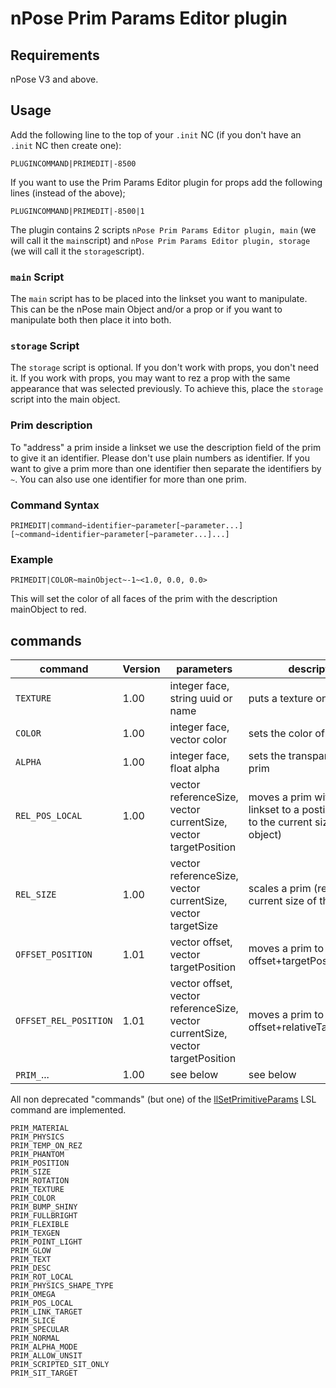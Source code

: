 # nPose Prim Params Editor plugin

## Requirements
nPose V3 and above.

## Usage
Add the following line to the top of your `.init` NC (if you don't have an `.init` NC then create one):
```
PLUGINCOMMAND|PRIMEDIT|-8500
```
If you want to use the Prim Params Editor plugin for props add the following lines (instead of the above);
```
PLUGINCOMMAND|PRIMEDIT|-8500|1
```
The plugin contains 2 scripts `nPose Prim Params Editor plugin, main` (we will call it the `main`script) and `nPose Prim Params Editor plugin, storage` (we will call it the `storage`script).
### `main` Script
The `main` script has to be placed into the linkset you want to manipulate. This can be the nPose main Object and/or a prop or if you want to manipulate both then place it into both.
### `storage` Script
The `storage` script is optional. If you don't work with props, you don't need it. If you work with props, you may want to rez a prop with the same appearance that was selected previously. To achieve this, place the `storage` script into the main object.
### Prim description
To "address" a prim inside a linkset we use the description field of the prim to give it an identifier. Please don't use plain numbers as identifier. If you want to give a prim more than one identifier then separate the identifiers by `~`. You can also use one identifier for more than one prim.
### Command Syntax
```
PRIMEDIT|command~identifier~parameter[~parameter...][~command~identifier~parameter[~parameter...]...]
```
### Example
```
PRIMEDIT|COLOR~mainObject~-1~<1.0, 0.0, 0.0>
```
This will set the color of all faces of the prim with the description mainObject to red.

## commands
| command               | Version | parameters                                                                     | description |
| --------------------- | ------- | ------------------------------------------------------------------------------ | ----------- |
| `TEXTURE`             | 1.00    | integer face, string uuid or name                                              | puts a texture onto the prim |
| `COLOR`               | 1.00    | integer face, vector color                                                     | sets the color of a prim |
| `ALPHA`               | 1.00    | integer face, float alpha                                                      | sets the transparency of a prim |
| `REL_POS_LOCAL`       | 1.00    | vector referenceSize, vector currentSize, vector targetPosition                | moves a prim within the linkset to a postion (relative to the current size of the object) |
| `REL_SIZE`            | 1.00    | vector referenceSize, vector currentSize, vector targetSize                    | scales a prim (relative to the current size of the object) |
| `OFFSET_POSITION`     | 1.01    | vector offset, vector targetPosition                                           | moves a prim to offset+targetPosition |
| `OFFSET_REL_POSITION` | 1.01    | vector offset, vector referenceSize, vector currentSize, vector targetPosition | moves a prim to offset+relativeTargetPosition |
| `PRIM_`...            | 1.00    | see below                                                                      | see below |

All non deprecated "commands" (but one) of the [llSetPrimitiveParams](http://wiki.secondlife.com/wiki/LlSetPrimitiveParams) LSL command are implemented.
```
PRIM_MATERIAL
PRIM_PHYSICS
PRIM_TEMP_ON_REZ
PRIM_PHANTOM
PRIM_POSITION
PRIM_SIZE
PRIM_ROTATION
PRIM_TEXTURE
PRIM_COLOR
PRIM_BUMP_SHINY
PRIM_FULLBRIGHT
PRIM_FLEXIBLE
PRIM_TEXGEN
PRIM_POINT_LIGHT
PRIM_GLOW
PRIM_TEXT
PRIM_DESC
PRIM_ROT_LOCAL
PRIM_PHYSICS_SHAPE_TYPE
PRIM_OMEGA
PRIM_POS_LOCAL
PRIM_LINK_TARGET
PRIM_SLICE
PRIM_SPECULAR
PRIM_NORMAL
PRIM_ALPHA_MODE
PRIM_ALLOW_UNSIT
PRIM_SCRIPTED_SIT_ONLY
PRIM_SIT_TARGET
```

 
